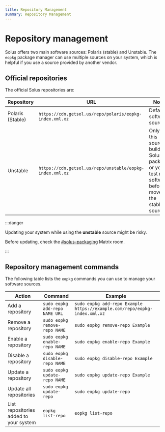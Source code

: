 ```yaml
---
title: Repository Management
summary: Repository Management
---
```


# Repository management

Solus offers two main software sources: Polaris (stable) and Unstable. The `eopkg` package manager can use multiple sources on your system, which is helpful if you use a source provided by another vendor.

## Official repositories

The official Solus repositories are:

| Repository       | URL                                                      | Notes                                                                                                       |
| ---------------- | -------------------------------------------------------- | ----------------------------------------------------------------------------------------------------------- |
| Polaris (Stable) | `https://cdn.getsol.us/repo/polaris/eopkg-index.xml.xz`  | Default software source.                                                                                    |
| Unstable         | `https://cdn.getsol.us/repo/unstable/eopkg-index.xml.xz` | Only use this source if build Solus packages or you test new software before it moves to the stable source. |

:::danger

Updating your system while using the **unstable** source might be risky.

Before updating, check the [#solus-packaging](https://matrix.to/#/#solus-packaging:matrix.org) Matrix room.

:::

## Repository management commands

The following table lists the `eopkg` commands you can use to manage your software sources.

| Action                                 | Command                        | Example                                                                   |
| -------------------------------------- | ------------------------------ | ------------------------------------------------------------------------- |
| Add a repository                       | `sudo eopkg add-repo NAME URL` | `sudo eopkg add-repo Example https://example.com/repo/eopkg-index.xml.xz` |
| Remove a repository                    | `sudo eopkg remove-repo NAME`  | `sudo eopkg remove-repo Example`                                          |
| Enable a repository                    | `sudo eopkg enable-repo NAME`  | `sudo eopkg enable-repo Example`                                          |
| Disable a repository                   | `sudo eopkg disable-repo NAME` | `sudo eopkg disable-repo Example`                                         |
| Update a repository                    | `sudo eopkg update-repo NAME`  | `sudo eopkg update-repo Example`                                          |
| Update all repositories                | `sudo eopkg update-repo`       | `sudo eopkg update-repo`                                                  |
| List repositories added to your system | `eopkg list-repo`              | `eopkg list-repo`                                                         |
